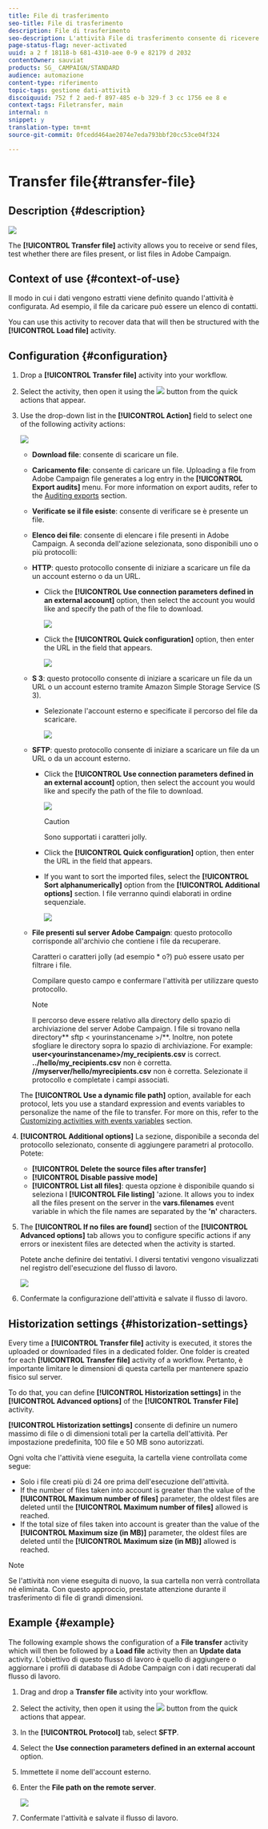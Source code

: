 ```yaml
---
title: File di trasferimento
seo-title: File di trasferimento
description: File di trasferimento
seo-description: L'attività File di trasferimento consente di ricevere o inviare file, verificare se sono presenti file o elencare i file in Adobe Campaign.
page-status-flag: never-activated
uuid: a 2 f 18118-b 681-4310-aee 0-9 e 82179 d 2032
contentOwner: sauviat
products: SG_ CAMPAIGN/STANDARD
audience: automazione
content-type: riferimento
topic-tags: gestione dati-attività
discoiquuid: 752 f 2 aed-f 897-485 e-b 329-f 3 cc 1756 ee 8 e
context-tags: Filetransfer, main
internal: n
snippet: y
translation-type: tm+mt
source-git-commit: 0fcedd464ae2074e7eda793bbf20cc53ce04f324

---
```



# Transfer file{#transfer-file}

## Description {#description}

![](assets/file_transfer.png)

The **[!UICONTROL Transfer file]** activity allows you to receive or send files, test whether there are files present, or list files in Adobe Campaign.

## Context of use {#context-of-use}

Il modo in cui i dati vengono estratti viene definito quando l'attività è configurata. Ad esempio, il file da caricare può essere un elenco di contatti.

You can use this activity to recover data that will then be structured with the **[!UICONTROL Load file]** activity.

## Configuration {#configuration}

1. Drop a **[!UICONTROL Transfer file]** activity into your workflow.
1. Select the activity, then open it using the ![](assets/edit_darkgrey-24px.png) button from the quick actions that appear.
1. Use the drop-down list in the **[!UICONTROL Action]** field to select one of the following activity actions:

   ![](assets/wkf_file_transfer_01.png)

   * **Download file**: consente di scaricare un file.
   * **Caricamento file**: consente di caricare un file. Uploading a file from Adobe Campaign file generates a log entry in the **[!UICONTROL Export audits]** menu. For more information on export audits, refer to the [Auditing exports](../../administration/using/auditing-export-logs.md) section.
   * **Verificate se il file esiste**: consente di verificare se è presente un file.
   * **Elenco dei file**: consente di elencare i file presenti in Adobe Campaign.
   A seconda dell'azione selezionata, sono disponibili uno o più protocolli:

   * **HTTP**: questo protocollo consente di iniziare a scaricare un file da un account esterno o da un URL.

      * Click the **[!UICONTROL Use connection parameters defined in an external account]** option, then select the account you would like and specify the path of the file to download.

         ![](assets/wkf_file_transfer_03.png)

      * Click the **[!UICONTROL Quick configuration]** option, then enter the URL in the field that appears.

         ![](assets/wkf_file_transfer_04.png)
   * **S 3**: questo protocollo consente di iniziare a scaricare un file da un URL o un account esterno tramite Amazon Simple Storage Service (S 3).

      * Selezionate l'account esterno e specificate il percorso del file da scaricare.

         ![](assets/wkf_file_transfer_08.png)
   * **SFTP**: questo protocollo consente di iniziare a scaricare un file da un URL o da un account esterno.

      * Click the **[!UICONTROL Use connection parameters defined in an external account]** option, then select the account you would like and specify the path of the file to download.

         ![](assets/wkf_file_transfer_07.png)

         >[!CAUTION]
         >
         >Sono supportati i caratteri jolly.

      * Click the **[!UICONTROL Quick configuration]** option, then enter the URL in the field that appears.
      * If you want to sort the imported files, select the **[!UICONTROL Sort alphanumerically]** option from the **[!UICONTROL Additional options]** section. I file verranno quindi elaborati in ordine sequenziale.

         ![](assets/wkf_file_transfer_sort.png)
   * **File presenti sul server Adobe Campaign**: questo protocollo corrisponde all'archivio che contiene i file da recuperare.

      Caratteri o caratteri jolly (ad esempio * o?) può essere usato per filtrare i file.

      Compilare questo campo e confermare l'attività per utilizzare questo protocollo.

      >[!NOTE]
      >
      >Il percorso deve essere relativo alla directory dello spazio di archiviazione del server Adobe Campaign. I file si trovano nella directory** sftp &lt; yourinstancename &gt;/**. Inoltre, non potete sfogliare le directory sopra lo spazio di archiviazione. For example: **user&lt;yourinstancename&gt;/my_recipients.csv** is correct. **../hello/my_recipients.csv** non è corretta. **//myserver/hello/myrecipients.csv** non è corretta.
   Selezionate il protocollo e completate i campi associati.

   The **[!UICONTROL Use a dynamic file path]** option, available for each protocol, lets you use a standard expression and events variables to personalize the name of the file to transfer. For more on this, refer to the [Customizing activities with events variables](../../automating/using/calling-a-workflow-with-external-parameters.md#customizing-activities-with-events-variables) section.

1. **[!UICONTROL Additional options]** La sezione, disponibile a seconda del protocollo selezionato, consente di aggiungere parametri al protocollo. Potete:

   * **[!UICONTROL Delete the source files after transfer]**
   * **[!UICONTROL Disable passive mode]**
   * **[!UICONTROL List all files]**: questa opzione è disponibile quando si seleziona l **[!UICONTROL File listing]** 'azione. It allows you to index all the files present on the server in the **vars.filenames** event variable in which the file names are separated by the **'n'** characters.

1. The **[!UICONTROL If no files are found]** section of the **[!UICONTROL Advanced options]** tab allows you to configure specific actions if any errors or inexistent files are detected when the activity is started.

   Potete anche definire dei tentativi. I diversi tentativi vengono visualizzati nel registro dell'esecuzione del flusso di lavoro.

   ![](assets/wkf_file_transfer_09.png)

1. Confermate la configurazione dell'attività e salvate il flusso di lavoro.

## Historization settings {#historization-settings}

Every time a **[!UICONTROL Transfer file]** activity is executed, it stores the uploaded or downloaded files in a dedicated folder. One folder is created for each **[!UICONTROL Transfer file]** activity of a workflow. Pertanto, è importante limitare le dimensioni di questa cartella per mantenere spazio fisico sul server.

To do that, you can define **[!UICONTROL Historization settings]** in the **[!UICONTROL Advanced options]** of the **[!UICONTROL Transfer File]** activity.

**[!UICONTROL Historization settings]** consente di definire un numero massimo di file o di dimensioni totali per la cartella dell'attività. Per impostazione predefinita, 100 file e 50 MB sono autorizzati.

Ogni volta che l'attività viene eseguita, la cartella viene controllata come segue:

* Solo i file creati più di 24 ore prima dell'esecuzione dell'attività.
* If the number of files taken into account is greater than the value of the **[!UICONTROL Maximum number of files]** parameter, the oldest files are deleted until the **[!UICONTROL Maximum number of files]** allowed is reached.
* If the total size of files taken into account is greater than the value of the **[!UICONTROL Maximum size (in MB)]** parameter, the oldest files are deleted until the **[!UICONTROL Maximum size (in MB)]** allowed is reached.

>[!NOTE]
Se l'attività non viene eseguita di nuovo, la sua cartella non verrà controllata né eliminata. Con questo approccio, prestate attenzione durante il trasferimento di file di grandi dimensioni.

## Example {#example}

The following example shows the configuration of a **File transfer** activity which will then be followed by a **Load file** activity then an **Update data** activity. L'obiettivo di questo flusso di lavoro è quello di aggiungere o aggiornare i profili di database di Adobe Campaign con i dati recuperati dal flusso di lavoro.

1. Drag and drop a **Transfer file** activity into your workflow.
1. Select the activity, then open it using the ![](assets/edit_darkgrey-24px.png) button from the quick actions that appear.
1. In the **[!UICONTROL Protocol]** tab, select **SFTP**.
1. Select the **Use connection parameters defined in an external account** option.
1. Immettete il nome dell'account esterno.
1. Enter the **File path on the remote server**.

   ![](assets/wkf_file_transfer_07.png)

1. Confermate l'attività e salvate il flusso di lavoro.

